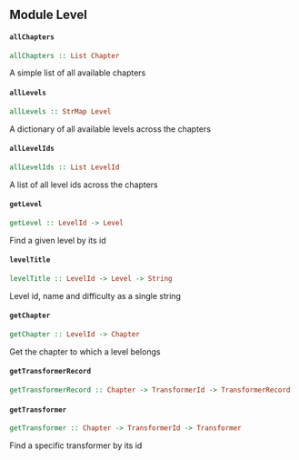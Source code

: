## Module Level

#### `allChapters`

``` purescript
allChapters :: List Chapter
```

A simple list of all available chapters

#### `allLevels`

``` purescript
allLevels :: StrMap Level
```

A dictionary of all available levels across the chapters

#### `allLevelIds`

``` purescript
allLevelIds :: List LevelId
```

A list of all level ids across the chapters

#### `getLevel`

``` purescript
getLevel :: LevelId -> Level
```

Find a given level by its id

#### `levelTitle`

``` purescript
levelTitle :: LevelId -> Level -> String
```

Level id, name and difficulty as a single string

#### `getChapter`

``` purescript
getChapter :: LevelId -> Chapter
```

Get the chapter to which a level belongs

#### `getTransformerRecord`

``` purescript
getTransformerRecord :: Chapter -> TransformerId -> TransformerRecord
```

#### `getTransformer`

``` purescript
getTransformer :: Chapter -> TransformerId -> Transformer
```

Find a specific transformer by its id


